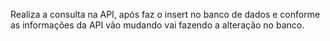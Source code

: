 Realiza a consulta na API, após faz o insert no banco de dados e conforme as informações da API vão mudando vai fazendo a alteração no banco.
